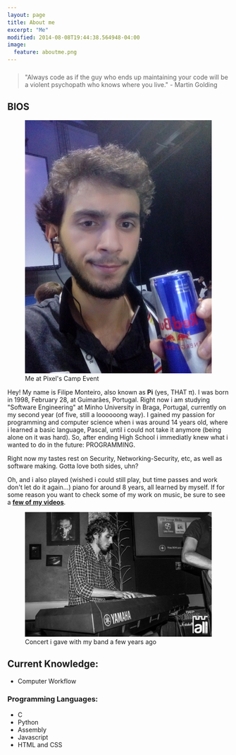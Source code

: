 ```yaml
---
layout: page
title: About me
excerpt: "Me"
modified: 2014-08-08T19:44:38.564948-04:00
image:
  feature: aboutme.png
---
```


###
> "Always code as if the guy who ends up maintaining your code will be a violent psychopath who knows where you live."   - Martin Golding


## BIOS

<figure>
	<img src="/images/myself.jpg" alt="image">
	<figcaption>Me at Pixel's Camp Event</figcaption>
</figure>

Hey!
My name is Filipe Monteiro, also known as **Pi** (yes, THAT π). I was born in 1998, February 28, at Guimarães, Portugal. Right now i am studying "Software Engineering" at Minho University in Braga, Portugal, currently on my second year (of five, still  a loooooong way). I gained my passion for programming and computer science when i was around 14 years old, where i learned a basic language, Pascal, until i could not take it anymore (being alone on it was hard). So, after ending High School i immediatly knew what i wanted to do in the future: PROGRAMMING.


Right now my tastes rest on Security, Networking-Security, etc, as well as software making. Gotta love both sides, uhn?

Oh, and i also played (wished i could still play, but time passes and work don't let do it again...) piano for around 8 years, all learned by myself. If for some reason you want to check some of my work on music, be sure to see a [**few of my videos**](https://www.youtube.com/user/Pimonteiro1/videos/).

<figure>
	<img src="/images/meme.jpg" alt="image">
	<figcaption>Concert i gave with my band a few years ago</figcaption>
</figure>

## Current Knowledge:

* Computer Workflow

### Programming Languages:

* C
* Python
* Assembly
* Javascript
* HTML and CSS

<!-- [^1]: Example: *domain.com/category-name/post-title* -->